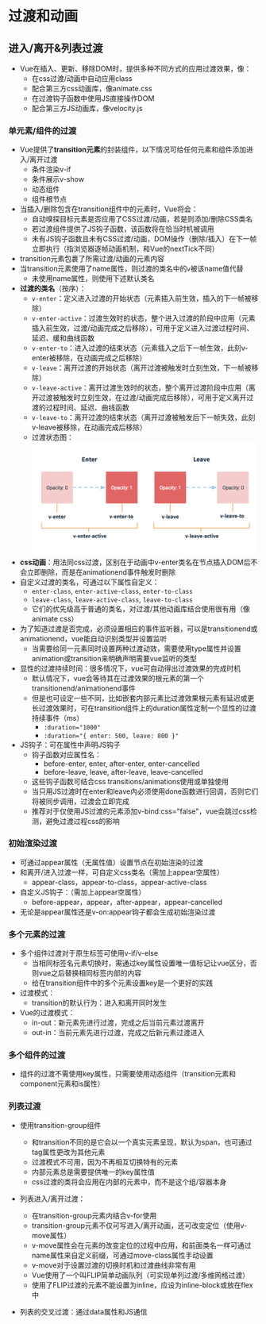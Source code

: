 # 过渡和动画

## 进入/离开&列表过渡

- Vue在插入、更新、移除DOM时，提供多种不同方式的应用过渡效果，像：
  - 在css过渡/动画中自动应用class
  - 配合第三方css动画库，像animate.css
  - 在过渡钩子函数中使用JS直接操作DOM
  - 配合第三方JS动画库，像velocity.js

### 单元素/组件的过渡

- Vue提供了**transition元素**的封装组件，以下情况可给任何元素和组件添加进入/离开过渡
  - 条件渲染v-if
  - 条件展示v-show
  - 动态组件
  - 组件根节点
- 当插入/删除包含在transition组件中的元素时，Vue将会：
  - 自动嗅探目标元素是否应用了CSS过渡/动画，若是则添加/删除CSS类名
  - 若过渡组件提供了JS钩子函数，该函数将在恰当时机被调用
  - 未有JS钩子函数且未有CSS过渡/动画，DOM操作（删除/插入）在下一帧立即执行（指浏览器逐帧动画机制，和Vue的nextTick不同）
- transition元素包裹了所需过渡/动画的元素内容
- 当transition元素使用了name属性，则过渡的类名中的`v`被该name值代替
  - 未使用name属性，则使用下述默认类名
- **过渡的类名**（按序）：
  - `v-enter`：定义进入过渡的开始状态（元素插入前生效，插入的下一帧被移除）
  - `v-enter-active`：过渡生效时的状态，整个进入过渡的阶段中应用（元素插入前生效，过渡/动画完成之后移除），可用于定义进入过渡过程时间、延迟、缓和曲线函数
  - `v-enter-to`：进入过渡的结束状态（元素插入之后下一帧生效，此刻v-enter被移除，在动画完成之后移除）
  - `v-leave`：离开过渡的开始状态（离开过渡被触发时立刻生效，下一帧被移除）
  - `v-leave-active`：离开过渡生效时的状态，整个离开过渡阶段中应用（离开过渡被触发时立刻生效，在过渡/动画完成后移除），可用于定义离开过渡的过程时间、延迟、曲线函数
  - `v-leave-to`：离开过渡的结束状态（离开过渡被触发后下一帧失效，此刻v-leave被移除，在动画完成后移除）
  - 过渡状态图：![过程图](../img/../../img/Vue-transition.png)
- **css动画**：用法同css过渡，区别在于动画中v-enter类名在节点插入DOM后不会立即删除，而是在animationend事件触发时删除
- 自定义过渡的类名，可通过以下属性自定义：
  - `enter-class`, `enter-active-class`, `enter-to-class`
  - `leave-class`, `leave-active-class`, `leave-to-class`
  - 它们的优先级高于普通的类名，对过渡/其他动画库结合使用很有用（像animate css）
- 为了知道过渡是否完成，必须设置相应的事件监听器，可以是transitionend或animationend，vue能自动识别类型并设置监听
  - 当需要给同一元素同时设置两种过渡动效，需要使用type属性并设置animation或transition来明确声明需要vue监听的类型
- 显性的过渡持续时间：很多情况下，vue可自动得出过渡效果的完成时机
  - 默认情况下，vue会等待其在过渡效果的根元素的第一个transitionend/animationend事件
  - 但是也可设定一些不同，比如嵌套内部元素比过渡效果根元素有延迟或更长过渡效果时，可在transition组件上的duration属性定制一个显性的过渡持续事件（ms）
    - `:duration="1000"`
    - `:duration="{ enter: 500, leave: 800 }"`
- JS钩子：可在属性中声明JS钩子
  - 钩子函数对应属性名：
    - before-enter, enter, after-enter, enter-cancelled
    - before-leave, leave, after-leave, leave-cancelled
  - 这些钩子函数可结合css transitions/animations使用或单独使用
  - 当只用JS过渡时在enter和leave内必须使用done函数进行回调，否则它们将被同步调用，过渡会立即完成
  - 推荐对于仅使用JS过渡的元素添加v-bind:css="false"，vue会跳过css检测，避免过渡过程css的影响


### 初始渲染过渡

- 可通过appear属性（无属性值）设置节点在初始渲染的过渡
- 和离开/进入过渡一样，可自定义css类名（需加上appear空属性）
    - appear-class，appear-to-class，appear-active-class
- 自定义JS钩子：（需加上appear空属性）
  - before-appear，appear，after-appear，appear-cancelled
- 无论是appear属性还是v-on:appear钩子都会生成初始渲染过渡

### 多个元素的过渡

- 多个组件过渡对于原生标签可使用v-if/v-else
  - 当相同标签名元素切换时，需通过key属性设置唯一值标记让vue区分，否则vue之后替换相同标签内部的内容
  - 给在transition组件中的多个元素设置key是一个更好的实践
- 过渡模式：
  - transition的默认行为：进入和离开同时发生
- Vue的过渡模式：
  - in-out：新元素先进行过渡，完成之后当前元素过渡离开
  - out-in：当前元素先进行过渡，完成之后新元素过渡进入

### 多个组件的过渡

- 组件的过渡不需使用key属性，只需要使用动态组件（transition元素和component元素和is属性）

### 列表过渡

- 使用transition-group组件
  - 和transition不同的是它会以一个真实元素呈现，默认为span，也可通过tag属性更改为其他元素
  - 过渡模式不可用，因为不再相互切换特有的元素
  - 内部元素总是需要提供唯一的key属性值
  - css过渡的类将会应用在内部的元素中，而不是这个组/容器本身

- 列表进入/离开过渡：
  - 在transition-group元素内结合v-for使用
  - transition-group元素不仅可写进入/离开动画，还可改变定位（使用v-move属性）
  - v-move属性会在元素的改变定位的过程中应用，和前面类名一样可通过name属性来自定义前缀，可通过move-class属性手动设置
  - v-move对于设置过渡的切换时机和过渡曲线非常有用
  - Vue使用了一个叫FLIP简单动画队列（可实现单列过渡/多维网格过渡）
  - 使用了FLIP过渡的元素不能设置为inline，应设为inline-block或放在flex中
  
- 列表的交叉过渡：通过data属性和JS通信


